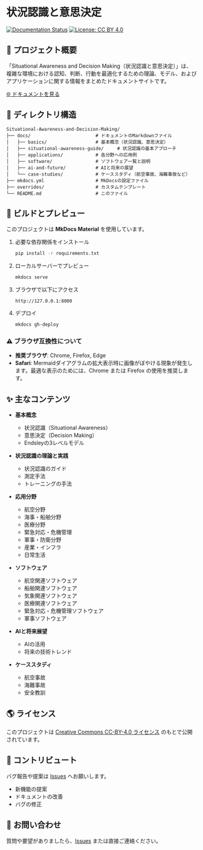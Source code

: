 # 状況認識と意思決定

[![Documentation Status](https://github.com/shuji-bonji/Situational-Awareness-and-Decision-Making/actions/workflows/deploy.yml/badge.svg)](https://shuji-bonji.github.io/Situational-Awareness-and-Decision-Making/)
[![License: CC BY 4.0](https://img.shields.io/badge/License-CC%20BY%204.0-lightgrey.svg)](https://creativecommons.org/licenses/by/4.0/)

## 📌 プロジェクト概要
「Situational Awareness and Decision Making（状況認識と意思決定）」は、複雑な環境における認知、判断、行動を最適化するための理論、モデル、およびアプリケーションに関する情報をまとめたドキュメントサイトです。

[🌐 ドキュメントを見る](https://shuji-bonji.github.io/Situational-Awareness-and-Decision-Making/)

## 📂 ディレクトリ構造

```
Situational-Awareness-and-Decision-Making/
├── docs/                        # ドキュメントのMarkdownファイル
│   ├── basics/                  # 基本概念（状況認識、意思決定）
│   ├── situational-awareness-guide/     # 状況認識の基本アプローチ
│   ├── applications/            # 各分野への応用例
│   ├── software/                # ソフトウェア一覧と説明
│   ├── ai-and-future/           # AIと将来の展望
│   └── case-studies/            # ケーススタディ（航空事故、海難事故など）
├── mkdocs.yml                   # MkDocsの設定ファイル
├── overrides/                   # カスタムテンプレート
└── README.md                    # このファイル
```

## 🚀 ビルドとプレビュー
このプロジェクトは **MkDocs Material** を使用しています。

1. 必要な依存関係をインストール
    ```bash
    pip install -r requirements.txt
    ```

2. ローカルサーバーでプレビュー
    ```bash
    mkdocs serve
    ```

3. ブラウザで以下にアクセス
    ```
    http://127.0.0.1:8000
    ```

4. デプロイ
    ```bash
    mkdocs gh-deploy
    ```

### ⚠️ ブラウザ互換性について
- **推奨ブラウザ**: Chrome, Firefox, Edge
- **Safari**: Mermaidダイアグラムの拡大表示時に画像がぼやける現象が発生します。最適な表示のためには、Chrome または Firefox の使用を推奨します。

## ✨ 主なコンテンツ
- **基本概念**
  - 状況認識（Situational Awareness）
  - 意思決定（Decision Making）
  - Endsleyの3レベルモデル

- **状況認識の理論と実践**
  - 状況認識のガイド
  - 測定手法
  - トレーニングの手法

- **応用分野**
  - 航空分野
  - 海事・船舶分野
  - 医療分野
  - 緊急対応・危機管理
  - 軍事・防衛分野
  - 産業・インフラ
  - 日常生活

- **ソフトウェア**
  - 航空関連ソフトウェア
  - 船舶関連ソフトウェア
  - 気象関連ソフトウェア
  - 医療関連ソフトウェア
  - 緊急対応・危機管理ソフトウェア
  - 軍事ソフトウェア

- **AIと将来展望**
  - AIの活用
  - 将来の技術トレンド

- **ケーススタディ**
  - 航空事故
  - 海難事故
  - 安全教訓

## 🌎 ライセンス
このプロジェクトは [Creative Commons CC-BY-4.0 ライセンス](https://creativecommons.org/licenses/by/4.0/deed.ja) のもとで公開されています。

## 🤝 コントリビュート
バグ報告や提案は [Issues](https://github.com/shuji-bonji/Situational-Awareness-and-Decision-Making/issues) へお願いします。
- 新機能の提案
- ドキュメントの改善
- バグの修正

## 📧 お問い合わせ
質問や要望がありましたら、[Issues](https://github.com/shuji-bonji/Situational-Awareness-and-Decision-Making/issues) または直接ご連絡ください。
